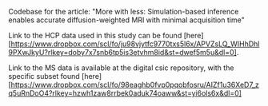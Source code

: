 Codebase for the article: "More with less: Simulation-based inference enables accurate diffusion-weighted MRI with minimal acquisition time"

Link to the HCP data used in this study can be found [here][https://www.dropbox.com/scl/fo/ju98vjytfc9770txs5l6x/APVZsLQ_WIHhDhl9PXwJkyU?rlkey=doby7x7snb6tp5is3etvhm8id&st=dwef5m5u&dl=0]. 

Link to the MS data is available at the digital csic repository, with the specific subset found [here][https://www.dropbox.com/scl/fo/98eaghb0fvp0pqobfosru/AIZf1u36XeD7_zq5uRnDoO4?rlkey=hzwh1zaw8rrbek0aduk74oaww&st=yi6ols6x&dl=0]
